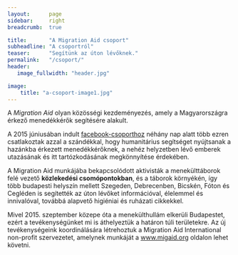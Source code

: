 ```yaml
---
layout:      page
sidebar:     right
breadcrumb:  true

title:       "A Migration Aid csoport"
subheadline: "A csoportról"
teaser:      "Segítünk az úton lévőknek."
permalink:   "/csoport/"
header:
   image_fullwidth: "header.jpg"

image:
    title: "a-csoport-image1.jpg"
---
```


A *Migration Aid* olyan közösségi kezdeményezés, amely a Magyarországra érkező menedékkérők segítésére alakult.

A 2015 júniusában indult [facebook-csoporthoz](https://www.facebook.com/migrationaid.org) néhány nap alatt több ezren csatlakoztak azzal a szándékkal, hogy humanitárius segítséget nyújtsanak a hazánkba érkezett menedékkérőknek, a nehéz helyzetben lévő emberek utazásának és itt tartózkodásának megkönnyítése érdekében.

A Migration Aid munkájába bekapcsolódott aktivisták a menekülttáborok felé vezető **közlekedési csomópontokban**, és a táborok környékén, így több budapesti helyszín mellett Szegeden, Debrecenben, Bicskén, Fóton és Cegléden is segítették az úton lévőket információval, élelemmel és innivalóval, továbbá alapvető higiéniai és ruházati cikkekkel.

Mivel 2015. szeptember közepe óta a menekülthullám elkerüli Budapestet, ezért a tevékenységünket mi is áthelyeztük a  határon túli  területekre. Az új tevékenységeink koordinálására létrehoztuk a Migration Aid International non-profit szervezetet, amelynek munkáját a www.migaid.org oldalon lehet követni.


